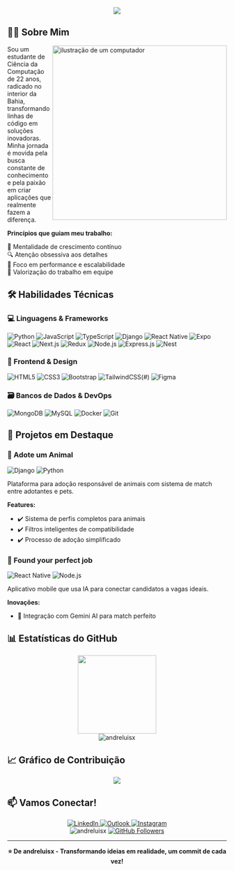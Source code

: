 <div align="center">
  <img src="https://capsule-render.vercel.app/api?type=waving&color=22D3EE&height=120&section=header&text=André%20Luís%20Dev%20Full-Stack&fontSize=50&fontColor=fff&animation=twinkling&fontAlignY=35" />
</div>

## 👨‍💻 Sobre Mim

<img src="https://raw.githubusercontent.com/MicaelliMedeiros/micaellimedeiros/master/image/computer-illustration.png" alt="ilustração de um computador" width="400px" align="right">

  Sou um estudante de Ciência da Computação de 22 anos, radicado no interior da Bahia, transformando linhas de código em soluções inovadoras. Minha jornada é movida pela busca constante de conhecimento e pela paixão em criar aplicações que realmente fazem a diferença.

  **Princípios que guiam meu trabalho:**

  🧠 Mentalidade de crescimento contínuo  
  🔍 Atenção obsessiva aos detalhes  
  🚀 Foco em performance e escalabilidade  
  🤝 Valorização do trabalho em equipe  

## 🛠️ Habilidades Técnicas

### 💻 Linguagens & Frameworks
![Python](https://img.shields.io/badge/-Python-3776AB?style=flat-square&logo=python&logoColor=white)
![JavaScript](https://img.shields.io/badge/-JavaScript-F7DF1E?style=flat-square&logo=javascript&logoColor=black)
![TypeScript](https://img.shields.io/badge/TypeScript-3178C6?logo=typescript&logoColor=fff)
![Django](https://img.shields.io/badge/-Django-092E20?style=flat-square&logo=django&logoColor=white)
![React Native](https://img.shields.io/badge/-React_Native-61DAFB?style=flat-square&logo=react&logoColor=black)
![Expo](https://img.shields.io/badge/Expo-000020?logo=expo&logoColor=fff)
![React](https://img.shields.io/badge/React-%2320232a.svg?logo=react&logoColor=%2361DAFB)
![Next.js](https://img.shields.io/badge/Next.js-black?logo=next.js&logoColor=white)
![Redux](https://img.shields.io/badge/Redux-764ABC?logo=redux&logoColor=fff)
![Node.js](https://img.shields.io/badge/-Node.js-339933?style=flat-square&logo=node.js&logoColor=white)
![Express.js](https://img.shields.io/badge/Express.js-%23404d59.svg?logo=express&logoColor=%2361DAFB)
![Nest](https://img.shields.io/badge/Nest.js-%23E0234E.svg?logo=nestjs&logoColor=white)

### 🎨 Frontend & Design
![HTML5](https://img.shields.io/badge/-HTML5-E34F26?style=flat-square&logo=html5&logoColor=white)
![CSS3](https://img.shields.io/badge/-CSS3-1572B6?style=flat-square&logo=css3&logoColor=white)
![Bootstrap](https://img.shields.io/badge/-Bootstrap-7952B3?style=flat-square&logo=bootstrap&logoColor=white)
![TailwindCSS](https://img.shields.io/badge/Tailwind%20CSS-%2338B2AC.svg?logo=tailwind-css&logoColor=white)(#)
![Figma](https://img.shields.io/badge/-Figma-F24E1E?style=flat-square&logo=figma&logoColor=white)

### 🗃️ Bancos de Dados & DevOps
![MongoDB](https://img.shields.io/badge/-MongoDB-47A248?style=flat-square&logo=mongodb&logoColor=white)
![MySQL](https://img.shields.io/badge/-MySQL-4479A1?style=flat-square&logo=mysql&logoColor=white)
![Docker](https://img.shields.io/badge/-Docker-2496ED?style=flat-square&logo=docker&logoColor=white)
![Git](https://img.shields.io/badge/-Git-F05032?style=flat-square&logo=git&logoColor=white)

## 🌟 Projetos em Destaque

### 🐾 Adote um Animal
![Django](https://img.shields.io/badge/Django-092E20?style=for-the-badge&logo=django&logoColor=white)
![Python](https://img.shields.io/badge/Python-3776AB?style=for-the-badge&logo=python&logoColor=white)

Plataforma para adoção responsável de animais com sistema de match entre adotantes e pets.

**Features:**
- ✔️ Sistema de perfis completos para animais
- ✔️ Filtros inteligentes de compatibilidade
- ✔️ Processo de adoção simplificado

### 💼 Found your perfect job
![React Native](https://img.shields.io/badge/React_Native-61DAFB?style=for-the-badge&logo=react&logoColor=black)
![Node.js](https://img.shields.io/badge/Node.js-339933?style=for-the-badge&logo=node.js&logoColor=white)

Aplicativo mobile que usa IA para conectar candidatos a vagas ideais.

**Inovações:**
- 🧠 Integração com Gemini AI para match perfeito

## 📊 Estatísticas do GitHub

<div align="center">
  <img height="180em" src="https://github-readme-stats.vercel.app/api?username=andreluisx&show_icons=true&theme=dracula&include_all_commits=true&count_private=true"/>
</div>

<div align="center">
  <img src="https://github-readme-streak-stats.herokuapp.com/?user=andreluisx&theme=dracula" alt="andreluisx" />
</div>

## 📈 Gráfico de Contribuição

<div align="center">
  <img src="https://github-readme-activity-graph.vercel.app/graph?username=andreluisx&theme=dracula" />
</div>

## 📫 Vamos Conectar!

<div align="center">
  <a href="https://www.linkedin.com/in/andreluiss-dev/" target="_blank">
    <img src="https://img.shields.io/badge/-LinkedIn-%230077B5?style=for-the-badge&logo=linkedin&logoColor=white" alt="LinkedIn">
  </a>
  <a href="mailto:andremice1@hotmail.com">
    <img src="https://img.shields.io/badge/-Outlook-%230078D4?style=for-the-badge&logo=microsoft-outlook&logoColor=white" alt="Outlook">
  </a>
  <a href="https://instagram.com/andre_luissx" target="_blank">
    <img src="https://img.shields.io/badge/-Instagram-%23E4405F?style=for-the-badge&logo=instagram&logoColor=white" alt="Instagram">
  </a>
</div>

<div align="center">
  <img src="https://komarev.com/ghpvc/?username=andreluisx&label=Profile%20views&color=0e75b6&style=flat" alt="andreluisx" />
  <a href="https://github.com/andreluisx?tab=followers">
    <img src="https://img.shields.io/github/followers/andreluisx?label=Followers&style=social" alt="GitHub Followers">
  </a>
</div>

---

<div align="center">
  <strong>⭐️ De andreluisx - Transformando ideias em realidade, um commit de cada vez!</strong>
</div>
